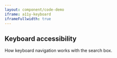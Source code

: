 ```yaml
---
layout: component/code-demo
iframe: a11y-keyboard
iframeFullwidth: true
---
```

## Keyboard accessibility

How keyboard navigation works with the search box.
